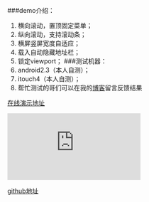 ###demo介绍：
1. 横向滚动，置顶固定菜单；
1. 纵向滚动，支持滚动条；
1. 横屏竖屏宽度自适应；
1. 载入自动隐藏地址栏；
1. 锁定viewport；
###测试机器：
1. android2.3（本人自测）；
1. itouch4（本人自测）；
1. 帮忙测试的哥们可以在我的[博客](http://www.xiaoqiang.org/mobile-web/webapp-frame.html)留言反馈结果  

[在线演示地址](http://xiaoqiang.org/demo/webapp/index.html)  

![二维码地址](https://chart.googleapis.com/chart?cht=qr&chs=200x200&choe=UTF-8&chld=L|4&chl=http%3A%2F%2Fxiaoqiang.org%2Fdemo%2Fwebapp%2Findex.html)  

[github地址](https://github.com/xiaoqiang/webapp)